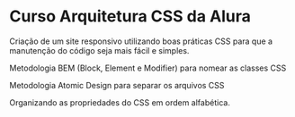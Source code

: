 # Curso Arquitetura CSS da Alura
Criação de um site responsivo utilizando boas práticas CSS para que a manutenção do código seja mais fácil e simples.

Metodologia BEM (Block, Element e Modifier) para nomear as classes CSS

Metodologia Atomic Design para separar os arquivos CSS

Organizando as propriedades do CSS em ordem alfabética.
